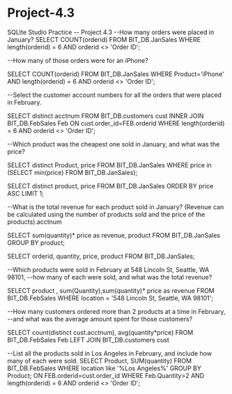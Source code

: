 # Project-4.3
SQLIte Studio Practice
-- Project 4.3
--How many orders were placed in January?
SELECT COUNT(orderid)
FROM BIT_DB.JanSales
WHERE length(orderid) = 6
AND orderid <> 'Order ID';

--How many of those orders were for an iPhone?

SELECT COUNT(orderid)
FROM BIT_DB.JanSales
WHERE Product='iPhone'
AND length(orderid) = 6
AND orderid <> 'Order ID';

--Select the customer account numbers for all the orders that were placed in February.

SELECT distinct acctnum
FROM BIT_DB.customers cust
INNER JOIN BIT_DB.FebSales Feb
ON cust.order_id=FEB.orderid
WHERE length(orderid) = 6
AND orderid <> 'Order ID';

--Which product was the cheapest one sold in January, and what was the price?

SELECT distinct Product, price
FROM BIT_DB.JanSales
WHERE price in (SELECT min(price) FROM BIT_DB.JanSales);

SELECT distinct product, price
FROM BIT_DB.JanSales 
ORDER BY price ASC LIMIT 1;

--What is the total revenue for each product sold in January?
(Revenue can be calculated using the number of products sold and the price of the products).acctnum

SELECT sum(quantity)* price as revenue, product
FROM BIT_DB.JanSales
GROUP BY product;

SELECT orderid, quantity, price, product
FROM BIT_DB.JanSales;

--Which products were sold in February at 548 Lincoln St, Seattle, WA 98101, 
--how many of each were sold, and what was the total revenue?

SELECT product , sum(Quantity),sum(quantity)* price as revenue
FROM BIT_DB.FebSales
WHERE location = '548 Lincoln St, Seattle, WA 98101';

--How many customers ordered more than 2 products at a time in February, 
--and what was the average amount spent for those customers?

SELECT
count(distinct cust.acctnum),
avg(quantity*price)
FROM BIT_DB.FebSales Feb
LEFT JOIN BIT_DB.customers cust

--List all the products sold in Los Angeles in February, and include how many of each were sold.
SELECT Product, SUM(quantity)
FROM BIT_DB.FebSales
WHERE location like '%Los Angeles%'
GROUP BY Product;
ON FEB.orderid=cust.order_id
WHERE Feb.Quantity>2
AND length(orderid) = 6
AND orderid <> 'Order ID';

